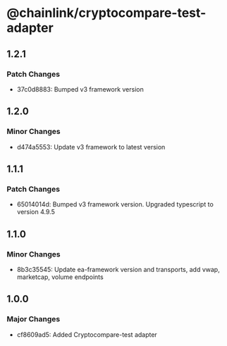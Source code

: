 # @chainlink/cryptocompare-test-adapter

## 1.2.1

### Patch Changes

- 37c0d8883: Bumped v3 framework version

## 1.2.0

### Minor Changes

- d474a5553: Update v3 framework to latest version

## 1.1.1

### Patch Changes

- 65014014d: Bumped v3 framework version. Upgraded typescript to version 4.9.5

## 1.1.0

### Minor Changes

- 8b3c35545: Update ea-framework version and transports, add vwap, marketcap, volume endpoints

## 1.0.0

### Major Changes

- cf8609ad5: Added Cryptocompare-test adapter
